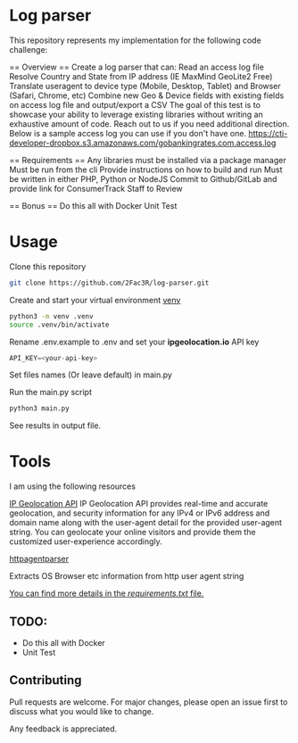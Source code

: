 # Log parser

This repository represents my implementation for the following code challenge:

== Overview ==
Create a log parser that can:
Read an access log file
Resolve Country and State from IP address (IE MaxMind GeoLite2 Free)
Translate useragent to device type (Mobile, Desktop, Tablet) and Browser (Safari, Chrome, etc)
Combine new Geo & Device fields with existing fields on access log file and output/export a CSV
The goal of this test is to showcase your ability to leverage existing libraries without writing an exhaustive amount of code. Reach out to us if you need additional direction.
Below is a sample access log you can use if you don't have one.
https://cti-developer-dropbox.s3.amazonaws.com/gobankingrates.com.access.log

== Requirements ==
Any libraries must be installed via a package manager
Must be run from the cli
Provide instructions on how to build and run
Must be written in either PHP, Python or NodeJS
Commit to Github/GitLab and provide link for ConsumerTrack Staff to Review

== Bonus ==
Do this all with Docker
Unit Test

# Usage
Clone this repository

```sh
git clone https://github.com/2Fac3R/log-parser.git
```

Create and start your virtual environment [venv](https://docs.python.org/3/library/venv.html)

```sh
python3 -m venv .venv
source .venv/bin/activate
```

Rename .env.example to .env and set your **ipgeolocation.io** API key

```python
API_KEY=<your-api-key>
```

Set files names (Or leave default) in main.py

Run the main.py script

```sh
python3 main.py
```

See results in output file.


# Tools
I am using the following resources

[IP Geolocation API](https://app.ipgeolocation.io/)
IP Geolocation API provides real-time and accurate geolocation, and security information for any IPv4 or IPv6 address and domain name along with the user-agent detail for the provided user-agent string. You can geolocate your online visitors and provide them the customized user-experience accordingly.

[httpagentparser](https://pypi.org/project/httpagentparser/)

Extracts OS Browser etc information from http user agent string



<u>You can find more details in the *requirements.txt* file.</u>



## TODO:
* Do this all with Docker
* Unit Test


## Contributing
Pull requests are welcome. For major changes, please open an issue first to discuss what you would like to change.

Any feedback is appreciated.